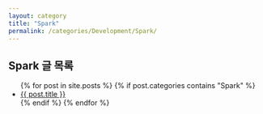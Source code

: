 ```yaml
---
layout: category
title: "Spark"
permalink: /categories/Development/Spark/
---
```


<h2>Spark 글 목록</h2>
<ul>
  {% for post in site.posts %}
    {% if post.categories contains "Spark" %}
      <li><a href="{{ post.url }}">{{ post.title }}</a></li>
    {% endif %}
  {% endfor %}
</ul>

